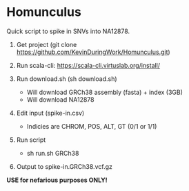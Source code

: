# Homunculus

Quick script to spike in SNVs into NA12878. 

1. Get project (git clone https://github.com/KevinDuringWork/Homunculus.git) 

2. Run scala-cli: https://scala-cli.virtuslab.org/install/ 

3. Run download.sh (sh download.sh)
	* Will download GRCh38 assembly (fasta) + index (3GB) 
	* Will download NA12878 

2. Edit input (spike-in.csv) 
    * Indicies are CHROM, POS, ALT, GT (0/1 or 1/1) 

3. Run script 
    * sh run.sh GRCh38 

4. Output to spike-in.GRCh38.vcf.gz 

__USE for nefarious purposes ONLY!__ 
